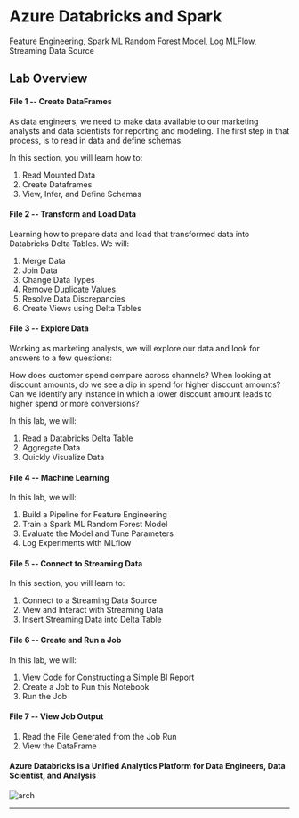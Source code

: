 # Azure Databricks and Spark
 Feature Engineering, Spark ML Random Forest Model, Log MLFlow, Streaming Data Source
 
## Lab Overview

#### File 1 -- Create DataFrames

As data engineers, we need to make data available to our marketing analysts and data scientists for reporting and modeling. The first step in that process, is to read in data and define schemas.

In this section, you will learn how to:

1. Read Mounted Data
2. Create Dataframes
3. View, Infer, and Define Schemas   


#### File 2 -- Transform and Load Data

Learning how to prepare data and load that transformed data into Databricks Delta Tables. We will:

1. Merge Data
2. Join Data
3. Change Data Types
4. Remove Duplicate Values
5. Resolve Data Discrepancies
6. Create Views using Delta Tables

#### File 3 -- Explore Data

Working as marketing analysts, we will explore our data and look for answers to a few questions:

How does customer spend compare across channels?
When looking at discount amounts, do we see a dip in spend for higher discount amounts?
Can we identify any instance in which a lower discount amount leads to higher spend or more conversions?

In this lab, we will:
1. Read a Databricks Delta Table
2. Aggregate Data
3. Quickly Visualize Data

#### File 4 -- Machine Learning
In this lab, we will:

1. Build a Pipeline for Feature Engineering
2. Train a Spark ML Random Forest Model
3. Evaluate the Model and Tune Parameters
4. Log Experiments with MLflow


#### File 5 -- Connect to Streaming Data

In this section, you will learn to:
1. Connect to a Streaming Data Source
2. View and Interact with Streaming Data
3. Insert Streaming Data into Delta Table


#### File 6 -- Create and Run a Job

In this lab, we will:

1. View Code for Constructing a Simple BI Report
2. Create a Job to Run this Notebook
3. Run the Job

#### File 7 -- View Job Output

1. Read the File Generated from the Job Run
2. View the DataFrame

#### Azure Databricks is a Unified Analytics Platform for Data Engineers, Data Scientist, and Analysis  
![arch](https://kpistoropen.blob.core.windows.net/collateral/roadshow/azure_roadshow_1.png)


-----------------------------------------------------------------------------------------------------------------




